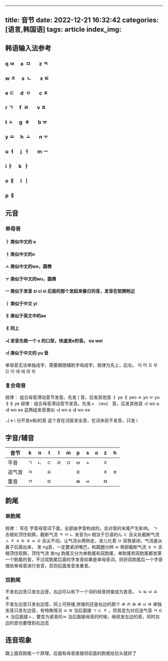 
---
title: 音节
date:  2022-12-21 16:32:42
categories:  [语言,韩国语]
tags: article
index_img:
---


## 韩语输入法参考

### q ㅂ     a  ㅁ       z ㅋ
### w ㅈ     s  ㄴ       x ㅌ
### e ㄷ     d  ㅇ       c ㅊ
### r ㄱ     f  ㄹ       v ㅍ
### t ㅅ     g  ㅎ       b ㅠ
### y ㅛ     h  ㅗ       n ㅜ
### u ㅕ     j  ㅓ       m ㅡ
### i ㅑ     k  ㅏ      
### o ㅐ     l  ㅣ      
### p ㅔ

## 元音
### 单母音
#### ㅏ 类似中文的 a
#### ㅓ 类似中文的o
#### ㅗ 类似中文的wo，圆唇
#### ㅜ 类似于中文的wu，圆唇
#### ㅡ 类似于发音 zi ci si 后面的那个发起来像日的音，发音在软腭附近
#### ㅣ 类似于中文 yi
#### ㅐ 类似于英文中的ae
#### ㅔ 同上
#### ㅚ  发音先做一个 o 的口型，快速发e的音。 ou wei 
#### ㅟ  类似于中文的 yu 音

单母音无法单独成字，需要跟随辅助字母成字。规律为先上，后左。 
아 어 오 우 으 이 애 에 외 위


### 复合母音
规律： 组合母音滑动音节发音。先发ㅣ音，后发其他音
ㅑ ya
ㅔ yeo
ㅛ yo
ㅠ yu
ㅒㅖ ye
规律：组合母音滑动音节发音。先发ㅗ （wu） 音，后发其他音
ㅘ wo a
ㅙ wo ea
 这两组发音类似
ㅝ wo a
ㅞ wo ea

ㅢ e i   分开发e和i的音 这个音在词首发全音，在词末前不发音，只发 i
## 字音/辅音

| 音节   | k   | n   | t   | l   | m   | p   | s   | o   | z   | h   |
| ------ | --- | --- | --- | --- | --- | --- | --- | --- | --- | --- |
| 平音   | ㄱ  | ㄴ  | ㄷ  | ㄹ  | ㅁ    | ㅂ  | ㅅ  |     | ㅈ  |     |
| 送气音 | ㅋ  |     | ㅌ  |     |     | ㅍ  |     |     | ㅊ  | ㅎ  |
| 重音   | ㄲ  |     | ㄸ  |     |     | ㅃ  | ㅆ  |     | ㅉ  |     |


## 韵尾
### 单韵尾
规律： 写在 字音母音词下面，全部由字音构成的。会对音的末尾产生影响。
ㄱ  舌根处顶住软腭，截断气流              ㅋ ㄲ
ㄴ   发音为n 相当于日语的ん
ㄷ   舌尖处截断气流               ㅅ  ㅈ    ㅊ ㅌ ㅎ ㅆ 
ㄹ   舌尖不动，让气流从两侧走，发儿化音
ㅁ    双唇紧闭，气流是从鼻子后面出来， 发 ng音，一定要紧闭嘴巴，和圆圈分辨
ㅂ   唇部截断气流         ㅍ 
ㅇ 舌根顶住软腭，顶住气流 发ng
韵尾又分为单韵尾和双韵尾，单韵尾和双韵尾都发第一个韵尾的音，不过双韵尾后面的字发音如果是单母音词，则将双韵尾后一个字音借给单母音进行发音，否则后面发音发重音。
### 双韵尾

不发右边音只发左边音，右边可以和下一个词的母音拼接成为首音。
ㄳ ㅄ  ㄵ  ㄽ   ㄾ  
不发左边音只发右边音，同上可拼接,拼接的还是右边的那个
ㄻ ㄺ ㄼ ㄿ ㄶ ㅀ 
单独发音只发左边音，有特殊情况
ㄶ ㅀ 
	当后面接 ㄱ ㄷ ㅈ ，将其变为对应送气音 ㅋ ㅌ ㅊ 
	当后面接ㅅ，要变为紧音的ㅆ 
	当后面接母音的时候，继续发左边的音，同时左边的音也要借到右边去
## 连音现象
跟上面双韵尾一个原理，后面有母音直接将前面的韵尾给后头就好了